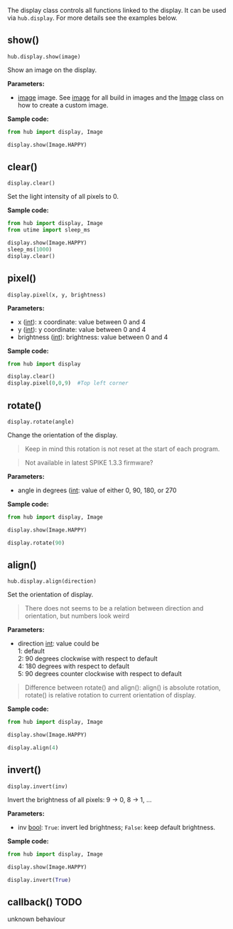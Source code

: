 
The display class controls all functions linked to the display. It can be used via `hub.display`. For more details see the examples below.

## show()

`hub.display.show(image)`

Show an image on the display.

__Parameters:__

*  [image](data_types.md#image) image. See [image](data_types.md#image) for all build in images and the [Image](image.md) class on how to create a custom image.

__Sample code:__

``` python
from hub import display, Image

display.show(Image.HAPPY)
```

## clear()

`display.clear()`

Set the light intensity of all pixels to 0. 

__Sample code:__

``` python
from hub import display, Image
from utime import sleep_ms

display.show(Image.HAPPY)
sleep_ms(1000)
display.clear()
```

## pixel()

`display.pixel(x, y, brightness)`

__Parameters:__

*  x ([int](data_types.md#int)): x coordinate: value between 0 and 4
*  y ([int](data_types.md#int)): y coordinate: value between 0 and 4
*  brightness ([int](data_types.md#int)): brightness: value between 0 and 4

__Sample code:__

``` python
from hub import display

display.clear()
display.pixel(0,0,9)  #Top left corner
```

## rotate()

`display.rotate(angle)`

Change the orientation of the display. 

> Keep in mind this rotation is not reset at the start of each program. 

> Not available in latest SPIKE 1.3.3 firmware?

__Parameters:__

*  angle in degrees ([int](data_types.md#int): value of either 0, 90, 180, or 270

__Sample code:__

``` python
from hub import display, Image

display.show(Image.HAPPY)

display.rotate(90)
```

## align()

`hub.display.align(direction)`

Set the orientation of display.

> There does not seems to be a relation between direction and orientation, but numbers look weird

__Parameters:__

*  direction [int](data_types.md#int): value could be  
   1: default  
   2: 90 degrees clockwise with respect to default  
   4: 180 degrees with respect to default  
   5: 90 degrees counter clockwise with respect to default

> Difference between rotate() and align(): align() is absolute rotation, rotate() is relative rotation to current orientation of display. 

__Sample code:__

``` python
from hub import display, Image

display.show(Image.HAPPY)

display.align(4)
```

## invert()

`display.invert(inv)`

Invert the brightness of all pixels: 9 -> 0, 8 -> 1, ...

__Parameters:__

*  inv [bool](data_types.md#bool): `True`: invert led brightness; `False`: keep default brightness.

__Sample code:__

``` python
from hub import display, Image

display.show(Image.HAPPY)

display.invert(True)
```

## callback() TODO

unknown behaviour



